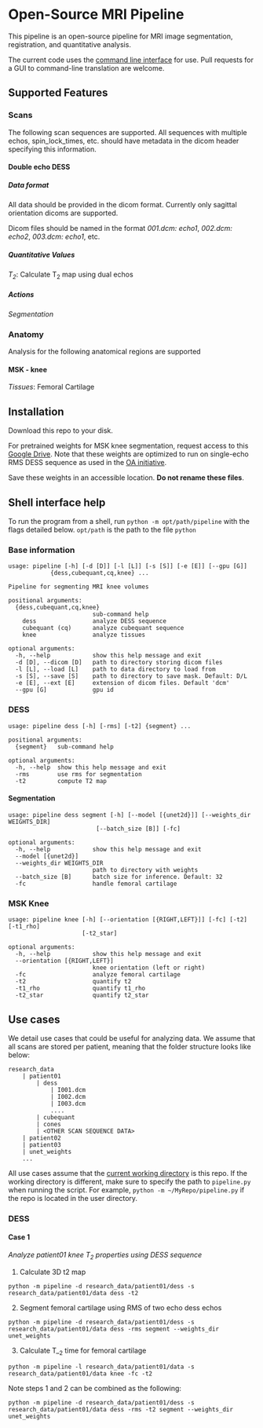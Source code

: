 # Open-Source MRI Pipeline

This pipeline is an open-source pipeline for MRI image segmentation, registration, and quantitative analysis.

The current code uses the [command line interface](https://www.computerhope.com/jargon/c/commandi.htm) for use. Pull requests for a GUI to command-line translation are welcome.

## Supported Features

### Scans
The following scan sequences are supported. All sequences with multiple echos, spin_lock_times, etc. should have metadata in the dicom header specifying this information.

#### Double echo DESS

##### Data format
All data should be provided in the dicom format. Currently only sagittal orientation dicoms are supported.

Dicom files should be named in the format *001.dcm: echo1*, *002.dcm: echo2*, *003.dcm: echo1*, etc.

##### Quantitative Values
*T<sub>2</sub>*: Calculate T<sub>2</sub> map using dual echos

##### Actions
*Segmentation*

### Anatomy
Analysis for the following anatomical regions are supported

#### MSK - knee
*Tissues*: Femoral Cartilage

## Installation
Download this repo to your disk.

For pretrained weights for MSK knee segmentation, request access to this [Google Drive](https://drive.google.com/drive/u/0/folders/1VtVzOAS6VbFzpEi9Fivy6BgcMubfFlL-). Note that these weights are optimized to run on single-echo RMS DESS sequence as used in the [OA initiative](https://oai.epi-ucsf.org/datarelease/).

Save these weights in an accessible location. **Do not rename these files**.

## Shell interface help
To run the program from a shell, run `python -m opt/path/pipeline` with the flags detailed below. `opt/path` is the path to the file `python`

### Base information

```
usage: pipeline [-h] [-d [D]] [-l [L]] [-s [S]] [-e [E]] [--gpu [G]]
            {dess,cubequant,cq,knee} ...

Pipeline for segmenting MRI knee volumes

positional arguments:
  {dess,cubequant,cq,knee}
                        sub-command help
    dess                analyze DESS sequence
    cubequant (cq)      analyze cubequant sequence
    knee                analyze tissues

optional arguments:
  -h, --help            show this help message and exit
  -d [D], --dicom [D]   path to directory storing dicom files
  -l [L], --load [L]    path to data directory to load from
  -s [S], --save [S]    path to directory to save mask. Default: D/L
  -e [E], --ext [E]     extension of dicom files. Default 'dcm'
  --gpu [G]             gpu id
```

### DESS
```
usage: pipeline dess [-h] [-rms] [-t2] {segment} ...

positional arguments:
  {segment}   sub-command help

optional arguments:
  -h, --help  show this help message and exit
  -rms        use rms for segmentation
  -t2         compute T2 map
```

#### Segmentation
```
usage: pipeline dess segment [-h] [--model [{unet2d}]] [--weights_dir WEIGHTS_DIR]
                         [--batch_size [B]] [-fc]

optional arguments:
  -h, --help            show this help message and exit
  --model [{unet2d}]
  --weights_dir WEIGHTS_DIR
                        path to directory with weights
  --batch_size [B]      batch size for inference. Default: 32
  -fc                   handle femoral cartilage
```

### MSK Knee
```
usage: pipeline knee [-h] [--orientation [{RIGHT,LEFT}]] [-fc] [-t2] [-t1_rho]
                     [-t2_star]

optional arguments:
  -h, --help            show this help message and exit
  --orientation [{RIGHT,LEFT}]
                        knee orientation (left or right)
  -fc                   analyze femoral cartilage
  -t2                   quantify t2
  -t1_rho               quantify t1_rho
  -t2_star              quantify t2_star
```

## Use cases

We detail use cases that could be useful for analyzing data. We assume that all scans are stored per patient, meaning that the folder structure looks like below:

```
research_data
    | patient01
        | dess
            | I001.dcm
            | I002.dcm
            | I003.dcm
            ....
        | cubequant
        | cones
        | <OTHER SCAN SEQUENCE DATA>
    | patient02
    | patient03
    | unet_weights
    ...
```

All use cases assume that the [current working directory](https://www.computerhope.com/jargon/c/currentd.htm) is this repo. If the working directory is different, make sure to specify the path to ```pipeline.py``` when running the script. For example, ```python -m ~/MyRepo/pipeline.py``` if the repo is located in the user directory.

### DESS
#### Case 1
*Analyze patient01 knee T<sub>2</sub> properties using DESS sequence*

1. Calculate 3D t2 map
```
python -m pipeline -d research_data/patient01/dess -s research_data/patient01/data dess -t2
```

2. Segment femoral cartilage using RMS of two echo dess echos
```
python -m pipeline -d research_data/patient01/dess -s research_data/patient01/data dess -rms segment --weights_dir unet_weights
```

3. Calculate T_<sub>2</sub> time for femoral cartilage
```
python -m pipeline -l research_data/patient01/data -s research_data/patient01/data knee -fc -t2
```

Note steps 1 and 2 can be combined as the following:
```
python -m pipeline -d research_data/patient01/dess -s research_data/patient01/data dess -rms -t2 segment --weights_dir unet_weights
```
